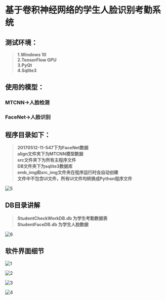  # 基于卷积神经网络的学生人脸识别考勤系统
 ## 测试环境：
 >**1.Windows 10**  
 >**2.TensorFlow GPU**  
 >**3.PyQt**  
 >**4.Sqlite3**  

 ## 使用的模型：
 ### MTCNN->人脸检测  
 ### FaceNet->人脸识别  

 ## 程序目录如下：
>**20170512-11-547下为FaceNet数据**  
>**align文件夹下为MTCNN模型数据**  
>**src文件夹下为所有主程序文件**  
>**DB文件夹下为sqlite3数据库**  
>**emb_img和src_img文件夹在程序运行时会自动创建**  
**文件中不包含UI文件，所有UI文件均转换成Python程序文件**  

![5](hhttps://github.com/omega-Lee/PyQt5_Face_Recognition/tree/master/image/5.png)

## DB目录讲解
>**StudentCheckWorkDB.db 为学生考勤数据表**  
>**StudentFaceDB.db 为学生人脸数据**  

![6](https://github.com/omega-Lee/PyQt5_Face_Recognition/tree/master/image/6.png)

## 软件界面细节  

![1](https://github.com/omega-Lee/PyQt5_Face_Recognition/tree/master/image/1.png) 

![2](https://github.com/omega-Lee/PyQt5_Face_Recognition/tree/master/image/2.png) 

![3](https://github.com/omega-Lee/PyQt5_Face_Recognition/tree/master/image/3.png) 

![4](https://github.com/omega-Lee/PyQt5_Face_Recognition/tree/master/image/4.png) 

 

